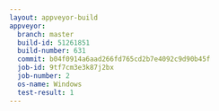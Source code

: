 ```yaml
---
layout: appveyor-build
appveyor:
  branch: master
  build-id: 51261851
  build-number: 631
  commit: b04f0914a6aad266fd765cd2b7e4092c9d90b45f
  job-id: 9tf7cm3e3k87j2bx
  job-number: 2
  os-name: Windows
  test-result: 1
---
```

